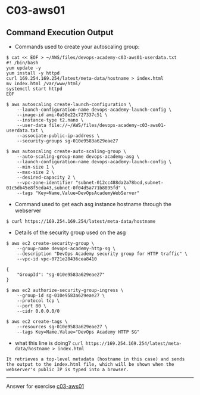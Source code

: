 # C03-aws01

## Command Execution Output
- Commands used to create your autoscaling group:
```
$ cat << EOF > ~/AWS/files/devops-academy-c03-aws01-userdata.txt
#! /bin/bash
yum update -y
yum install -y httpd
curl 169.254.169.254/latest/meta-data/hostname > index.html
mv index.html /var/www/html/
systemctl start httpd
EOF

$ aws autoscaling create-launch-configuration \
    --launch-configuration-name devops-academy-launch-config \
    --image-id ami-0a58e22c727337c51 \
    --instance-type t2.nano \
    --user-data file://~/AWS/files/devops-academy-c03-aws01-userdata.txt \
    --associate-public-ip-address \
    --security-groups sg-010e9583a629eae27

$ aws autoscaling create-auto-scaling-group \
    --auto-scaling-group-name devops-academy-asg \
    --launch-configuration-name devops-academy-launch-config \
    --min-size 1 \
    --max-size 2 \
    --desired-capacity 2 \
    --vpc-zone-identifier "subnet-012cc488da2a78bcd,subnet-01c5db45e8f5eda43,subnet-0f04d5a771b8895fd" \
    --tags "Key=Name,Value=DevOpsAcademyWebServer"
```

- Command used to get each asg instance hostname through the webserver
```
$ curl https://169.254.169.254/latest/meta-data/hostname
```

- Details of the security group used on the asg
```
$ aws ec2 create-security-group \
    --group-name devops-academy-http-sg \
    --description "DevOps Academy security group for HTTP traffic" \
    --vpc-id vpc-0721e28436cea8410

{
    "GroupId": "sg-010e9583a629eae27"
}

$ aws ec2 authorize-security-group-ingress \
    --group-id sg-010e9583a629eae27 \
    --protocol tcp \
    --port 80 \
    --cidr 0.0.0.0/0

$ aws ec2 create-tags \
    --resources sg-010e9583a629eae27 \
    --tags Key=Name,Value="DevOps Academy HTTP SG"
```

- what this line is doing? `curl https://169.254.169.254/latest/meta-data/hostname > index.html`
```
It retrieves a top-level metadata (hostname in this case) and sends the output to the index.html file, which will be shown when the webserver's public IP is typed into a browser.
```

***
Answer for exercise [c03-aws01](https://github.com/devopsacademyau/academy/blob/aa1f1af00809616bdc1f8ba1d333b897c331d632/classes/03class/exercises/c03-aws01/README.md)
